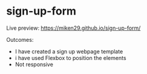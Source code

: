 # sign-up-form

Live preview: https://miken29.github.io/sign-up-form/

Outcomes:

- I have created a sign up webpage template
- i have used Flexbox to position the elements
- Not responsive
